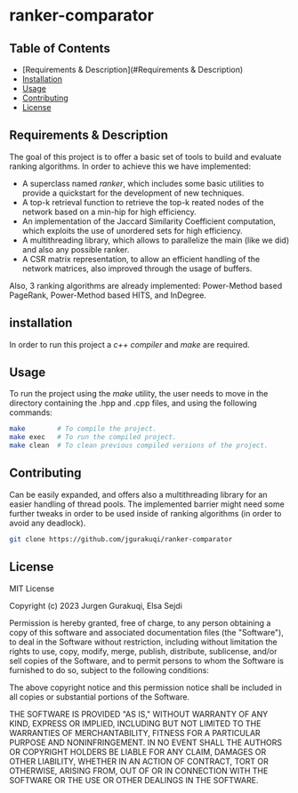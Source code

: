 # ranker-comparator


## Table of Contents

- [Requirements & Description](#Requirements & Description)
- [Installation](#installation)
- [Usage](#usage)
- [Contributing](#contributing)
- [License](#license)


## Requirements & Description

The goal of this project is to offer a basic set of tools to build and evaluate ranking algorithms. In order to achieve this we have implemented:

- A superclass named *ranker*, which includes some basic utilities to provide a quickstart for the development of new techniques.
- A top-k retrieval function to retrieve the top-k reated nodes of the network based on a min-hip for high efficiency.
- An implementation of the Jaccard Similarity Coefficient computation, which exploits the use of unordered sets for high efficiency.
- A multithreading library, which allows to parallelize the main (like we did) and also any possible ranker.
- A CSR matrix representation, to allow an efficient handling of the network matrices, also improved through the usage of buffers.

Also, 3 ranking algorithms are already implemented: Power-Method based PageRank, Power-Method based HITS, and InDegree.


## installation

In order to run this project a *c++ compiler* and *make* are required.

## Usage

To run the project using the *make* utility, the user needs to move in the directory containing the .hpp and .cpp files, and using the following commands: 

```bash
make        # To compile the project.
make exec   # To run the compiled project.
make clean  # To clean previous compiled versions of the project.
```


## Contributing

Can be easily expanded, and offers also a multithreading library for an easier handling of thread pools. 
The implemented barrier might need some further tweaks in order to be used inside of ranking algorithms (in order to avoid any deadlock).

```bash
git clone https://github.com/jgurakuqi/ranker-comparator
```


## License

MIT License

Copyright (c) 2023 Jurgen Gurakuqi, Elsa Sejdi

Permission is hereby granted, free of charge, to any person obtaining a copy of this software and associated documentation files (the "Software"), to deal in the Software without restriction, including without limitation the rights to use, copy, modify, merge, publish, distribute, sublicense, and/or sell copies of the Software, and to permit persons to whom the Software is furnished to do so, subject to the following conditions:

The above copyright notice and this permission notice shall be included in all copies or substantial portions of the Software.

THE SOFTWARE IS PROVIDED "AS IS," WITHOUT WARRANTY OF ANY KIND, EXPRESS OR IMPLIED, INCLUDING BUT NOT LIMITED TO THE WARRANTIES OF MERCHANTABILITY, FITNESS FOR A PARTICULAR PURPOSE AND NONINFRINGEMENT. IN NO EVENT SHALL THE AUTHORS OR COPYRIGHT HOLDERS BE LIABLE FOR ANY CLAIM, DAMAGES OR OTHER LIABILITY, WHETHER IN AN ACTION OF CONTRACT, TORT OR OTHERWISE, ARISING FROM, OUT OF OR IN CONNECTION WITH THE SOFTWARE OR THE USE OR OTHER DEALINGS IN THE SOFTWARE.
